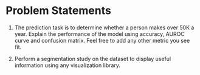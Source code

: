 # Problem Statements

1. The prediction task is to determine whether a person makes over 50K a year. Explain the performance of the model using accuracy, AUROC curve and confusion matrix. Feel free to add any other metric you see fit.

2. Perform a segmentation study on the dataset to display useful information using any visualization library.
